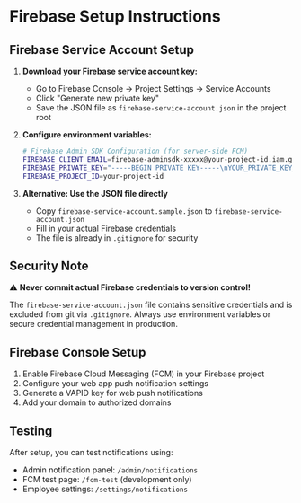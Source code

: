 # Firebase Setup Instructions

## Firebase Service Account Setup

1. **Download your Firebase service account key:**
   - Go to Firebase Console → Project Settings → Service Accounts
   - Click "Generate new private key"
   - Save the JSON file as `firebase-service-account.json` in the project root

2. **Configure environment variables:**
   ```bash
   # Firebase Admin SDK Configuration (for server-side FCM)
   FIREBASE_CLIENT_EMAIL=firebase-adminsdk-xxxxx@your-project-id.iam.gserviceaccount.com
   FIREBASE_PRIVATE_KEY="-----BEGIN PRIVATE KEY-----\nYOUR_PRIVATE_KEY_HERE\n-----END PRIVATE KEY-----\n"
   FIREBASE_PROJECT_ID=your-project-id
   ```

3. **Alternative: Use the JSON file directly**
   - Copy `firebase-service-account.sample.json` to `firebase-service-account.json`
   - Fill in your actual Firebase credentials
   - The file is already in `.gitignore` for security

## Security Note

⚠️ **Never commit actual Firebase credentials to version control!**

The `firebase-service-account.json` file contains sensitive credentials and is excluded from git via `.gitignore`. Always use environment variables or secure credential management in production.

## Firebase Console Setup

1. Enable Firebase Cloud Messaging (FCM) in your Firebase project
2. Configure your web app push notification settings
3. Generate a VAPID key for web push notifications
4. Add your domain to authorized domains

## Testing

After setup, you can test notifications using:
- Admin notification panel: `/admin/notifications`
- FCM test page: `/fcm-test` (development only)
- Employee settings: `/settings/notifications`
